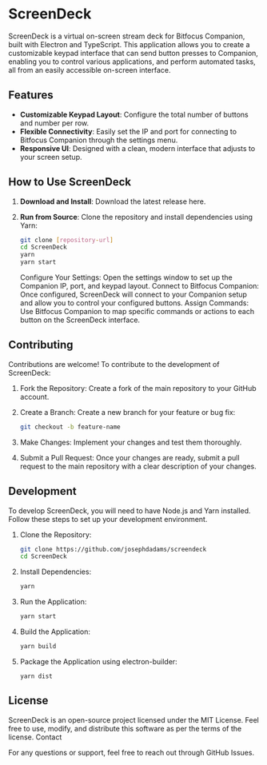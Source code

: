 # ScreenDeck

ScreenDeck is a virtual on-screen stream deck for Bitfocus Companion, built with Electron and TypeScript. This application allows you to create a customizable keypad interface that can send button presses to Companion, enabling you to control various applications, and perform automated tasks, all from an easily accessible on-screen interface.

## Features

- **Customizable Keypad Layout**: Configure the total number of buttons and number per row.
- **Flexible Connectivity**: Easily set the IP and port for connecting to Bitfocus Companion through the settings menu.
- **Responsive UI**: Designed with a clean, modern interface that adjusts to your screen setup.

## How to Use ScreenDeck

1. **Download and Install**: Download the latest release here.

1. **Run from Source**: Clone the repository and install dependencies using Yarn:

    ```bash
    git clone [repository-url]
    cd ScreenDeck
    yarn
    yarn start
    ```

    Configure Your Settings: Open the settings window to set up the Companion IP, port, and keypad layout.
    Connect to Bitfocus Companion: Once configured, ScreenDeck will connect to your Companion setup and allow you to control your configured buttons.
    Assign Commands: Use Bitfocus Companion to map specific commands or actions to each button on the ScreenDeck interface.

## Contributing

Contributions are welcome! To contribute to the development of ScreenDeck:

1. Fork the Repository: Create a fork of the main repository to your GitHub account.
1. Create a Branch: Create a new branch for your feature or bug fix:

    ```bash
    git checkout -b feature-name
    ```

1. Make Changes: Implement your changes and test them thoroughly.
1. Submit a Pull Request: Once your changes are ready, submit a pull request to the main repository with a clear description of your changes.

## Development

To develop ScreenDeck, you will need to have Node.js and Yarn installed. Follow these steps to set up your development environment.

1. Clone the Repository:

    ```bash
    git clone https://github.com/josephdadams/screendeck
    cd ScreenDeck
    ```

1. Install Dependencies:

    ```bash
    yarn
    ```

1. Run the Application:

    ```bash
    yarn start
    ```

1. Build the Application:

    ```bash
    yarn build
    ```

1. Package the Application using electron-builder:

    ```
    yarn dist
    ```

## License

ScreenDeck is an open-source project licensed under the MIT License. Feel free to use, modify, and distribute this software as per the terms of the license.
Contact

For any questions or support, feel free to reach out through GitHub Issues.
